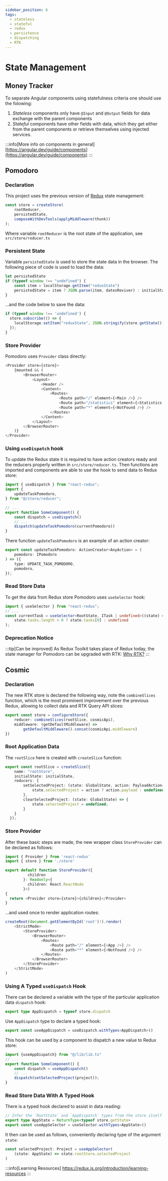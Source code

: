 ```yaml
---
sidebar_position: 6
tags:
  - stateless
  - stateful
  - redux
  - persistence
  - dispatching
  - RTK
---
```


# State Management

## Money Tracker 

To separate Angular components using statefulness criteria one should use the folowing:

1. <i>Stateless</i> components only have `@Input` and `@Output` fields
for data exchange with the parent components
2. <i>Stateful</i> components
have other fields with data, which they get either from the parent components
or retrieve themselves using injected services.

:::info[More info on components in general]
[https://angular.dev/guide/components](https://angular.dev/guide/components)
:::

## Pomodoro

### Declaration

This project uses the previous version of [Redux](https://redux.js.org) state management:

```typescript title="src/App.tsx"
const store = createStore(
    rootReducer,
    persistedState,
    composeWithDevTools(applyMiddleware(thunk))
);
```
Where variable `rootReducer` is the root state of the application,
see `src/store/reducer.ts`

### Persistent State 

Variable `persistedState` is used to store the state data 
in the browser. The following piece of code is used to load the data:

```typescript  title="src/App.tsx"
let persistedState
if (typeof window !== "undefined") {
    const item = localStorage.getItem("reduxState")
    persistedState = item ? JSON.parse(item, datesReviver) : initialState;
}
```

...and the code below to save the data:
```typescript  title="src/App.tsx"
if (typeof window !== 'undefined') {
  store.subscribe(() => {
    localStorage.setItem("reduxState", JSON.stringify(store.getState()));
  });
}
```

### Store Provider

Pomodoro uses `Provider` class directly:

````typescript jsx title="src/App.tsx"
<Provider store={store}>
    {mounted && (
        <BrowserRouter>
            <Layout>
                <Header />
                <Content>
                    <Routes>
                        <Route path="/" element={<Main />} />
                        <Route path="/statistics" element={<Statistics />} />
                        <Route path="*" element={<NotFound />} />
                    </Routes>
                </Content>
            </Layout>
        </BrowserRouter>
    )}
</Provider>
````

### Using `useDispatch` hook

To update the Redux state it is required to have action creators ready and the reducers properly 
written in `src/store/reducer.ts`. Then functions are imported and components are able 
to use the hook to send data to Redux store:

````typescript
import { useDispatch } from "react-redux";
import {
    updateTaskPomodoro,
} from "@/store/reducer";

// ...
export function SomeComponent() {
    const dispatch = useDispatch()
    // ...
    dispatch(updateTaskPomodoro(currentPomodoro))
}
````

There function `updateTaskPomodoro` is an example of an action creator:

````typescript title="src/store/reducer.ts"
export const updateTaskPomodoro: ActionCreator<AnyAction> = (
    pomodoro: IPomodoro
) => ({
    type: UPDATE_TASK_POMODORO,
    pomodoro,
});
````

### Read Store Data

To get the data from Redux store Pomodoro uses `useSelector` hook:

````typescript title="src/containers/ProjectContainer/ProjectContainer.tsx"
import { useSelector } from "react-redux";
// ...
const currentTask = useSelector<RootState, ITask | undefined>((state) =>
    state.tasks.length > 0 ? state.tasks[0] : undefined
);
````

### Deprecation Notice

:::tip[Can be improved]
As Redux Toolkit takes place of Redux today, the state manager for Pomodoro
can be upgraded with RTK: [Why RTK?](https://redux.js.org/introduction/why-rtk-is-redux-today)
:::

## Cosmic

### Declaration

The new RTK store is declared the following way, note the `combineSlices` function, which is the most
prominent improvement over the previous Redux, allowing to collect data and RTK Query API slices:

```typescript title="src/lib/store.ts"
export const store = configureStore({
    reducer: combineSlices(rootSlice, cosmicApi),
    middleware: (getDefaultMiddleware) =>
        getDefaultMiddleware().concat(cosmicApi.middleware)
})
```

### Root Application Data

The `rootSlice` here is created with `createSlice` function:

````typescript title="src/lib/store.ts"
export const rootSlice = createSlice({
    name: "rootStore",
    initialState: initialState,
    reducers: {
        setSelectedProject: (state: GlobalState, action: PayloadAction<Project>) => {
            state.selectedProject = action ? action.payload : undefined;
        },
        clearSelectedProject: (state: GlobalState) => {
            state.selectedProject = undefined;
        }
    }
  });
````

### Store Provider

After these basic steps are made, the new wrapper class `StoreProvider` can be declared as follows:
```typescript jsx title="src/lib/StoreProdiver.tsx"
import { Provider } from 'react-redux'
import { store } from './store'

export default function StoreProvider({
          children
        }: Readonly<{
          children: React.ReactNode
        }>) 
{
  return <Provider store={store}>{children}</Provider>
}
```
...and used once to render application routes:
````typescript jsx title="src/main.tsx"
createRoot(document.getElementById('root')!).render(
    <StrictMode>
        <StoreProvider>
            <BrowserRouter>
                <Routes>
                    <Route path="/" element={<App />} />
                    <Route path="*" element={<NotFound />} />
                </Routes>
            </BrowserRouter>
        </StoreProvider>
    </StrictMode>
)
````

### Using A Typed `useDispatch` Hook

There can be declared a variable with the type of the particular application
data `dispatch` hook:

````typescript title="src/store.tsx"
export type AppDispatch = typeof store.dispatch
````
Use `AppDispatch` type to declare a typed hook:

````typescript title="src/lib/lib.ts"
export const useAppDispatch = useDispatch.withTypes<AppDispatch>()
````

This hook can be used by a component to dispatch a new value to Redux store:

````typescript jsx
import {useAppDispatch} from "@/lib/lib.ts"
// ...
export function SomeComponent() {
    const dispatch = useAppDispatch()
    // ...
    dispatch(setSelectedProject(project));    
}
````

### Read Store Data With A Typed Hook

There is a typed hook declared to assist in data reading:

````typescript title="src/store.tsx"
// Infer the `RootState` and `AppDispatch` types from the store itself
export type AppState = ReturnType<typeof store.getState>
export const useAppSelector = useSelector.withTypes<AppState>()
````

It then can be used as follows, conveniently declaring type of the argument `state`:

````typescript
const selectedProject: Project = useAppSelector(
    (state: AppState) => state.rootStore.selectedProject
)
````

:::info[Learning Resources]
https://redux.js.org/introduction/learning-resources
:::